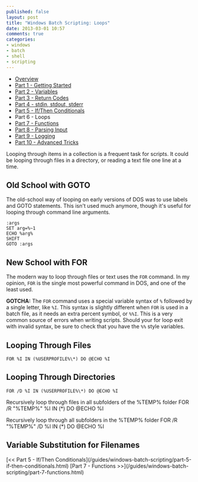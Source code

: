 ```yaml
---
published: false
layout: post
title: "Windows Batch Scripting: Loops"
date: 2013-03-01 10:57
comments: true
categories:
- windows
- batch
- shell
- scripting
---
```


* [Overview](/guides/windows-batch-scripting/index.html)
* [Part 1 - Getting Started](/guides/windows-batch-scripting/part-1-getting-started.html)
* [Part 2 - Variables](/guides/windows-batch-scripting/part-2-variables.html)
* [Part 3 - Return Codes](/guides/windows-batch-scripting/part-3-return-codes.html)
* [Part 4 - stdin, stdout, stderr](/guides/windows-batch-scripting/part-4-stdin-stdout-stderr.html)
* [Part 5 - If/Then Conditionals](/guides/windows-batch-scripting/part-5-if-then-conditionals.html)
* Part 6 - Loops
* [Part 7 - Functions](/guides/windows-batch-scripting/part-7-functions.html)
* [Part 8 - Parsing Input](/guides/windows-batch-scripting/part-8-parsing-input.html)
* [Part 9 - Logging](/guides/windows-batch-scripting/part-9-logging.html)
* [Part 10 - Advanced Tricks](/guides/windows-batch-scripting/part-10-advanced-tricks.html)

Looping through items in a collection is a frequent task for scripts.  It could be looping through files in a directory, or reading a text file one
line at a time.

## Old School with GOTO

The old-school way of looping on early versions of DOS was to use labels and GOTO statements.  This isn't used much anymore, though it's useful for
looping through command line arguments.

    :args
    SET arg=%~1
    ECHO %arg%
    SHIFT
    GOTO :args

## New School with FOR

The modern way to loop through files or text uses the `FOR` command.  In my opinion, `FOR` is the single most powerful command in DOS, and one of
the least used.

**GOTCHA:** The `FOR` command uses a special variable syntax of `%` followed by a single letter, like `%I`.  This syntax is slightly different when
`FOR` is used in a batch file, as it needs an extra percent symbol, or `%%I`.  This is a very common source of errors when writing scripts.  Should
your for loop exit with invalid syntax, be sure to check that you have the `%%` style variables.

## Looping Through Files
    FOR %I IN (%USERPROFILE%\*) DO @ECHO %I

## Looping Through Directories
    FOR /D %I IN (%USERPROFILE%\*) DO @ECHO %I

Recursively loop through files in all subfolders of the %TEMP% folder
    FOR /R "%TEMP%" %I IN (*) DO @ECHO %I

Recursively loop through all subfolders in the %TEMP% folder
    FOR /R "%TEMP%" /D %I IN (*) DO @ECHO %I

## Variable Substitution for Filenames



<span class="basic-alignment left">
[<< Part 5 - If/Then Conditionals](/guides/windows-batch-scripting/part-5-if-then-conditionals.html)
</span>
<span class="basic-alignment right">
[Part 7 - Functions >>](/guides/windows-batch-scripting/part-7-functions.html)
</span>
